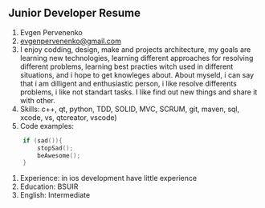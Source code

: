 ## Junior Developer Resume
1. Evgen Pervenenko
1. evgenpervenenko@gmail.com
1. I enjoy codding, design, make and projects architecture, my goals are learning new technologies, learning different approaches for resolving different problems, learning best practies witch used in different situations, and i hope to get knowleges about.
About myseld, i can say that i am dilligent and enthusiastic person, i like resolve differents problems, i like not standart tasks. I like find out new things and share it with other.
1. Skills: c++, qt, python, TDD, SOLID, MVC, SCRUM, git, maven, sql, xcode, vs, qtcreator, vscode)
1. Code examples: 
```c++
    if (sad()){ 
        stopSad(); 
        beAwesome();
    }
```
1. Experience: in ios development have little experience
1. Education: BSUIR
1. English: Intermediate